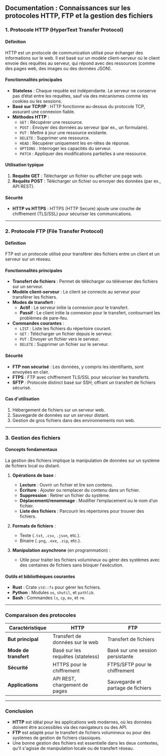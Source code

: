 ## Documentation : Connaissances sur les protocoles HTTP, FTP et la gestion des fichiers

### 1. **Protocole HTTP (HyperText Transfer Protocol)**

#### Définition
HTTP est un protocole de communication utilisé pour échanger des informations sur le web. Il est basé sur un modèle client-serveur où le client envoie des requêtes au serveur, qui répond avec des ressources (comme des pages web, des images ou des données JSON).

#### Fonctionnalités principales
- **Stateless** : Chaque requête est indépendante. Le serveur ne conserve pas d’état entre les requêtes, sauf via des mécanismes comme les cookies ou les sessions.
- **Basé sur TCP/IP** : HTTP fonctionne au-dessus du protocole TCP, assurant une connexion fiable.
- **Méthodes HTTP** : 
  - `GET` : Récupérer une ressource.
  - `POST` : Envoyer des données au serveur (par ex., un formulaire).
  - `PUT` : Mettre à jour une ressource existante.
  - `DELETE` : Supprimer une ressource.
  - `HEAD` : Récupérer uniquement les en-têtes de réponse.
  - `OPTIONS` : Interroger les capacités du serveur.
  - `PATCH` : Appliquer des modifications partielles à une ressource.

#### Utilisation typique
1. **Requête GET** : Télécharger un fichier ou afficher une page web.
2. **Requête POST** : Télécharger un fichier ou envoyer des données (par ex., API REST).

#### Sécurité
- **HTTP vs HTTPS** : HTTPS (HTTP Secure) ajoute une couche de chiffrement (TLS/SSL) pour sécuriser les communications.

---

### 2. **Protocole FTP (File Transfer Protocol)**

#### Définition
FTP est un protocole utilisé pour transférer des fichiers entre un client et un serveur sur un réseau.

#### Fonctionnalités principales
- **Transfert de fichiers** : Permet de télécharger ou téléverser des fichiers sur un serveur.
- **Modèle client-serveur** : Le client se connecte au serveur pour transférer les fichiers.
- **Modes de transfert** :
  - **Actif** : Le serveur initie la connexion pour le transfert.
  - **Passif** : Le client initie la connexion pour le transfert, contournant les problèmes de pare-feu.
- **Commandes courantes** :
  - `LIST` : Liste les fichiers du répertoire courant.
  - `GET` : Télécharger un fichier depuis le serveur.
  - `PUT` : Envoyer un fichier vers le serveur.
  - `DELETE` : Supprimer un fichier sur le serveur.

#### Sécurité
- **FTP non sécurisé** : Les données, y compris les identifiants, sont envoyées en clair.
- **FTPS** : FTP avec chiffrement TLS/SSL pour sécuriser les transferts.
- **SFTP** : Protocole distinct basé sur SSH, offrant un transfert de fichiers sécurisé.

#### Cas d'utilisation
1. Hébergement de fichiers sur un serveur web.
2. Sauvegarde de données sur un serveur distant.
3. Gestion de gros fichiers dans des environnements non web.

---

### 3. **Gestion des fichiers**

#### Concepts fondamentaux
La gestion des fichiers implique la manipulation de données sur un système de fichiers local ou distant.

1. **Opérations de base** :
   - **Lecture** : Ouvrir un fichier et lire son contenu.
   - **Écriture** : Ajouter ou remplacer du contenu dans un fichier.
   - **Suppression** : Retirer un fichier du système.
   - **Déplacement/renommage** : Modifier l’emplacement ou le nom d’un fichier.
   - **Liste des fichiers** : Parcourir les répertoires pour trouver des fichiers.

2. **Formats de fichiers** :
   - Texte (`.txt`, `.csv`, `.json`, etc.).
   - Binaire (`.png`, `.exe`, `.zip`, etc.).

3. **Manipulation asynchrone** (en programmation) :
   - Utile pour traiter les fichiers volumineux ou gérer des systèmes avec des centaines de fichiers sans bloquer l'exécution.

#### Outils et bibliothèques courantes
- **Rust** : Crate `std::fs` pour gérer les fichiers.
- **Python** : Modules `os`, `shutil`, et `pathlib`.
- **Bash** : Commandes `ls`, `cp`, `mv`, et `rm`.

---

### Comparaison des protocoles

| **Caractéristique**   | **HTTP**                             | **FTP**                              |
|-----------------------|--------------------------------------|--------------------------------------|
| **But principal**     | Transfert de données sur le web      | Transfert de fichiers                |
| **Mode de transfert** | Basé sur les requêtes (stateless)    | Basé sur une session persistante     |
| **Sécurité**          | HTTPS pour le chiffrement           | FTPS/SFTP pour le chiffrement        |
| **Applications**      | API REST, chargement de pages        | Sauvegarde et partage de fichiers    |

---

### Conclusion
- **HTTP** est idéal pour les applications web modernes, où les données doivent être accessibles via des navigateurs ou des API.
- **FTP** est adapté pour le transfert de fichiers volumineux ou pour des systèmes de gestion de fichiers classiques.
- Une bonne gestion des fichiers est essentielle dans les deux contextes, qu'il s'agisse de manipulation locale ou de transfert réseau.